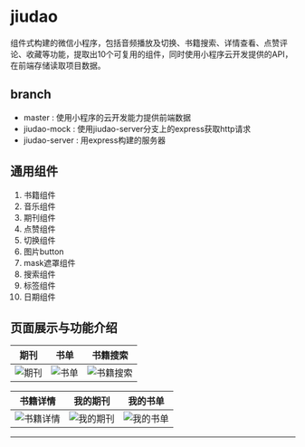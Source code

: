 # jiudao
组件式构建的微信小程序，包括音频播放及切换、书籍搜索、详情查看、点赞评论、收藏等功能，提取出10个可复用的组件，同时使用小程序云开发提供的API，在前端存储读取项目数据。

## branch
- master : 使用小程序的云开发能力提供前端数据
- jiudao-mock : 使用jiudao-server分支上的express获取http请求
- jiudao-server : 用express构建的服务器

## 通用组件
1. 书籍组件
2. 音乐组件
3. 期刊组件
4. 点赞组件
5. 切换组件
6. 图片button
7. mask遮罩组件
8. 搜索组件
9. 标签组件
10. 日期组件

## 页面展示与功能介绍
| 期刊 | 书单 |书籍搜索 |
| ---- | ---- |---- |
|![期刊][期刊] |![书单][书单]|![书籍搜索][书籍搜索] |


| 书籍详情 | 我的期刊 |我的书单 |
| ---- | ---- | ---- |
|![书籍详情][书籍详情] |![我的期刊][我的期刊]|![我的书单][我的书单] |


--------------------------------
[期刊]:/readme-img/期刊.png 
[书单]:/readme-img/书单.png 
[书籍搜索]:/readme-img/书籍搜索.png 
[书籍详情]:/readme-img/书籍详情.png 
[我的期刊]:/readme-img/我的期刊.png 
[我的书单]:/readme-img/我的书单.png 